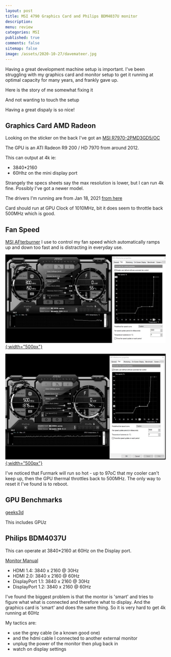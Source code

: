 ```yaml
---
layout: post
title: MSI 4790 Graphics Card and Philips BDM4037U monitor 
description: 
menu: review
categories: MSI 
published: true 
comments: false     
sitemap: false
image: /assets/2020-10-27/davemateer.jpg
---
```


<!-- [![alt text](/assets/2020-10-12/db.jpg "Db from Caspar Camille Rubin on Unsplash")](https://unsplash.com/@casparrubin) -->

Having a great development machine setup is important. I've been struggling with my graphics card and monitor setup to get it running at optimal capacity for many years, and frankly gave up.

Here is the story of me somewhat fixing it

And not wanting to touch the setup 

Having a great dispaly is so nice!


## Graphics Card AMD Radeon

Looking on the sticker on the back I've got an [MSI R7970-2PMD3GD5/OC](https://www.msi.com/Graphics-Card/R79702PMD3GD5OC/Specification)

The GPU is an ATI Radeon R9 200 / HD 7970 from around 2012.

This can output at 4k ie:

- 3840*2160
- 60Hhz on the mini display port

Strangely the specs sheets say the max resolution is lower, but I can run 4k fine. Possibly I've got a newer model.

The drivers I'm running are from Jan 18, 2021 [from here](https://www.amd.com/en/support/graphics/amd-radeon-hd/amd-radeon-hd-7000-series/amd-radeon-hd-7970)

Card should run at GPU Clock of 1010MHz, bit it does seem to throttle back 500MHz which is good.

## Fan Speed

[MSI AFterburner](https://www.msi.com/Landing/afterburner) I use to control my fan speed which automatically ramps up and down too fast and is distracting in everyday use.

[![Demo site](/assets/2021-01-27/gamer.jpg "fan"){:width="500px"}](/assets/2021-01-27/gamer.jpg)

[![Demo site](/assets/2021-01-27/fan.jpg "fan"){:width="500px"}](/assets/2021-01-27/fan.jpg)

I've noticed that Furmark will run so hot - up to 97oC that my cooler can't keep up, then the GPU thermal throttles back to 500MHz. The only way to reset it I've found is to reboot.

## GPU Benchmarks

[geeks3d](https://www.geeks3d.com/dlz/#gpu_benchmarks)

This includes GPUz


## Philips BDM4037U

This can operate at 3840*2160 at 60Hz on the Display port.

[Monitor Manual](https://www.download.p4c.philips.com/files/b/bdm4037uw_00/bdm4037uw_00_dfu_eng.pdf)

- HDMI 1.4: 3840 x 2160 @ 30Hz
- HDMI 2.0: 3840 x 2160 @ 60Hz
- DisplayPort 1.1: 3840 x 2160 @ 30Hz
- DisplayPort 1.2: 3840 x 2160 @ 60Hz

I've found the biggest problem is that the montor is 'smart' and tries to figure what what is connected and therefore what to display. And the graphics card is 'smart' and does the same thing. So it is very hard to get 4k running at 60Hz

My tactics are:

- use the grey cable (ie a known good one)
- and the hdmi cable I connected to another external monitor
- unplug the power of the monitor then plug back in
- watch on display settings 



